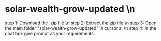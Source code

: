 # solar-wealth-grow-updated \n
step 1: Download the .zip file \n
step 2: Extract the zip file \n
step 3: Open the main folder "solar-wealth-grow-updated" in cursor ai \n
step 4: In the chat box give prompt as your requirements.
